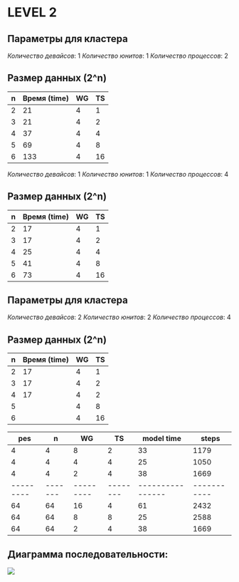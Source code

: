 # LEVEL 2
## Параметры для кластера

_Количество девайсов_: 1
_Количество юнитов_: 1
_Количество процессов_: 2

## Размер данных \(2^n\)

| **n** | **Время (time)** | **WG** | **TS** |
|-------|------------------|--------|--------|
| 2     | 21               | 4      | 1      |
| 3     | 21               | 4      | 2      |
| 4     | 37               | 4      | 4      |
| 5     | 69               | 4      | 8      |
| 6     | 133              | 4      | 16     |

_Количество девайсов_: 1
_Количество юнитов_: 1
_Количество процессов_: 4

## Размер данных \(2^n\)

| **n** | **Время (time)** | **WG** | **TS** |
|-------|------------------|--------|--------|
| 2     | 17               | 4      | 1      |
| 3     | 17               | 4      | 2      |
| 4     | 25               | 4      | 4      |
| 5     | 41               | 4      | 8      |
| 6     | 73               | 4      | 16     |


## Параметры для кластера

_Количество девайсов_: 2
_Количество юнитов_: 2
_Количество процессов_: 4

## Размер данных \(2^n\)

| **n** | **Время (time)** | **WG** | **TS** |
|-------|------------------|--------|--------|
| 2     | 17               | 4      | 1      |
| 3     | 17               | 4      | 2      |
| 4     | 17               | 4      | 2      |
| 5     |                  | 4      | 8      |
| 6     |                  | 4      | 16     |


| **pes** | **n** |  **WG** | **TS** | **model time** | **steps** |
|---------|-------|---------|--------|----------------|-----------|
| 4       | 4     | 8       | 2      | 33             | 1179      |
| 4       | 4     | 4       | 4      | 25             | 1050      |
| 4       | 4     | 2       | 4      | 38             | 1669      |
|---------|-------|---------|--------|----------------|-----------|
| 64      | 64    | 16      | 4      | 61             | 2432      |
| 64      | 64    | 8       | 8      | 25             | 2588      |
| 64      | 64    | 2       | 4      | 38             | 1669      |


## Диаграмма последовательности:
<img src="diagram.jpg"/>

